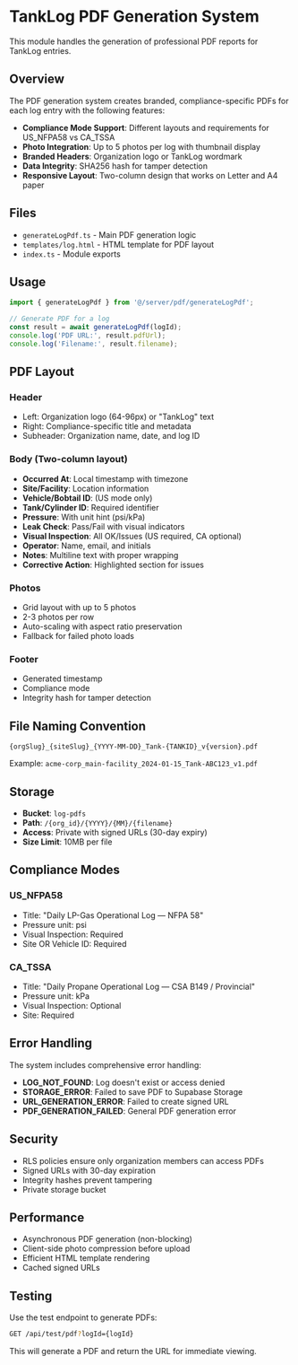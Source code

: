 # TankLog PDF Generation System

This module handles the generation of professional PDF reports for TankLog entries.

## Overview

The PDF generation system creates branded, compliance-specific PDFs for each log entry with the following features:

- **Compliance Mode Support**: Different layouts and requirements for US_NFPA58 vs CA_TSSA
- **Photo Integration**: Up to 5 photos per log with thumbnail display
- **Branded Headers**: Organization logo or TankLog wordmark
- **Data Integrity**: SHA256 hash for tamper detection
- **Responsive Layout**: Two-column design that works on Letter and A4 paper

## Files

- `generateLogPdf.ts` - Main PDF generation logic
- `templates/log.html` - HTML template for PDF layout
- `index.ts` - Module exports

## Usage

```typescript
import { generateLogPdf } from '@/server/pdf/generateLogPdf';

// Generate PDF for a log
const result = await generateLogPdf(logId);
console.log('PDF URL:', result.pdfUrl);
console.log('Filename:', result.filename);
```

## PDF Layout

### Header

- Left: Organization logo (64-96px) or "TankLog" text
- Right: Compliance-specific title and metadata
- Subheader: Organization name, date, and log ID

### Body (Two-column layout)

- **Occurred At**: Local timestamp with timezone
- **Site/Facility**: Location information
- **Vehicle/Bobtail ID**: (US mode only)
- **Tank/Cylinder ID**: Required identifier
- **Pressure**: With unit hint (psi/kPa)
- **Leak Check**: Pass/Fail with visual indicators
- **Visual Inspection**: All OK/Issues (US required, CA optional)
- **Operator**: Name, email, and initials
- **Notes**: Multiline text with proper wrapping
- **Corrective Action**: Highlighted section for issues

### Photos

- Grid layout with up to 5 photos
- 2-3 photos per row
- Auto-scaling with aspect ratio preservation
- Fallback for failed photo loads

### Footer

- Generated timestamp
- Compliance mode
- Integrity hash for tamper detection

## File Naming Convention

```
{orgSlug}_{siteSlug}_{YYYY-MM-DD}_Tank-{TANKID}_v{version}.pdf
```

Example: `acme-corp_main-facility_2024-01-15_Tank-ABC123_v1.pdf`

## Storage

- **Bucket**: `log-pdfs`
- **Path**: `/{org_id}/{YYYY}/{MM}/{filename}`
- **Access**: Private with signed URLs (30-day expiry)
- **Size Limit**: 10MB per file

## Compliance Modes

### US_NFPA58

- Title: "Daily LP-Gas Operational Log — NFPA 58"
- Pressure unit: psi
- Visual Inspection: Required
- Site OR Vehicle ID: Required

### CA_TSSA

- Title: "Daily Propane Operational Log — CSA B149 / Provincial"
- Pressure unit: kPa
- Visual Inspection: Optional
- Site: Required

## Error Handling

The system includes comprehensive error handling:

- **LOG_NOT_FOUND**: Log doesn't exist or access denied
- **STORAGE_ERROR**: Failed to save PDF to Supabase Storage
- **URL_GENERATION_ERROR**: Failed to create signed URL
- **PDF_GENERATION_FAILED**: General PDF generation error

## Security

- RLS policies ensure only organization members can access PDFs
- Signed URLs with 30-day expiration
- Integrity hashes prevent tampering
- Private storage bucket

## Performance

- Asynchronous PDF generation (non-blocking)
- Client-side photo compression before upload
- Efficient HTML template rendering
- Cached signed URLs

## Testing

Use the test endpoint to generate PDFs:

```bash
GET /api/test/pdf?logId={logId}
```

This will generate a PDF and return the URL for immediate viewing.
